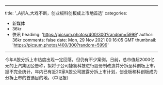 
---
title: '_A拆A_大戏不断，创业板科创板成上市地首选'
categories: 
 - 新媒体
 - 36kr
 - 快讯
headimg: 'https://picsum.photos/400/300?random=5999'
author: 36kr
comments: false
date: Mon, 29 Nov 2021 00:16:05 GMT
thumbnail: 'https://picsum.photos/400/300?random=5999'
---

<div>   
今年A股分拆上市热度出现一定回落，但仍有不少案例。日前，总市值超2000亿元的上汽集团公告称，拟将子公司捷氢科技进行股份制改造并分拆至科创板上市。据不完全统计，年内已有近20家A股公司披露分拆上市计划，创业板和科创板成为分拆上市的首选目的地。（中证报）  
</div>
            